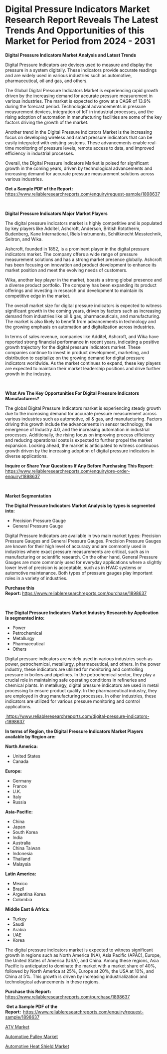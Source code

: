 <p><h1>Digital Pressure Indicators Market Research Report Reveals The Latest Trends And Opportunities of this Market for Period from 2024 - 2031</h1></p><p><strong>Digital Pressure Indicators Market Analysis and Latest Trends</strong></p>
<p><p>Digital Pressure Indicators are devices used to measure and display the pressure in a system digitally. These indicators provide accurate readings and are widely used in various industries such as automotive, pharmaceutical, oil and gas, and others.</p><p>The Global Digital Pressure Indicators Market is experiencing rapid growth driven by the increasing demand for accurate pressure measurement in various industries. The market is expected to grow at a CAGR of 13.9% during the forecast period. Technological advancements in pressure measurement devices, integration of IoT in industrial processes, and the rising adoption of automation in manufacturing facilities are some of the key factors driving the growth of the market.</p><p>Another trend in the Digital Pressure Indicators Market is the increasing focus on developing wireless and smart pressure indicators that can be easily integrated with existing systems. These advancements enable real-time monitoring of pressure levels, remote access to data, and improved efficiency in industrial processes.</p><p>Overall, the Digital Pressure Indicators Market is poised for significant growth in the coming years, driven by technological advancements and increasing demand for accurate pressure measurement solutions across various industries.</p></p>
<p><strong>Get a Sample PDF of the Report:&nbsp;</strong> <a href="https://www.reliableresearchreports.com/enquiry/request-sample/1898637">https://www.reliableresearchreports.com/enquiry/request-sample/1898637</a></p>
<p>&nbsp;</p>
<p><strong>Digital Pressure Indicators Major Market Players</strong></p>
<p><p>The digital pressure indicators market is highly competitive and is populated by key players like Additel, Ashcroft, Anderson, British Rototherm, Budenberg, Kane International, Riels Instruments, Schiltknecht Messtechnik, Seitron, and Wika. </p><p>Ashcroft, founded in 1852, is a prominent player in the digital pressure indicators market. The company offers a wide range of pressure measurement solutions and has a strong market presence globally. Ashcroft has been focusing on innovation and product development to enhance its market position and meet the evolving needs of customers.</p><p>Wika, another key player in the market, boasts a strong global presence and a diverse product portfolio. The company has been expanding its product offerings and investing in research and development to maintain its competitive edge in the market.</p><p>The overall market size for digital pressure indicators is expected to witness significant growth in the coming years, driven by factors such as increasing demand from industries like oil & gas, pharmaceuticals, and manufacturing. The market is also likely to benefit from advancements in technology and the growing emphasis on automation and digitalization across industries.</p><p>In terms of sales revenue, companies like Additel, Ashcroft, and Wika have reported strong financial performance in recent years, indicating a positive growth trajectory for the digital pressure indicators market. These companies continue to invest in product development, marketing, and distribution to capitalize on the growing demand for digital pressure indicators worldwide. As the market continues to expand, these key players are expected to maintain their market leadership positions and drive further growth in the industry.</p></p>
<p>&nbsp;</p>
<p><strong>What Are The Key Opportunities For Digital Pressure Indicators Manufacturers?</strong></p>
<p><p>The global Digital Pressure Indicators market is experiencing steady growth due to the increasing demand for accurate pressure measurement across various industries such as automotive, oil & gas, and manufacturing. Factors driving this growth include the advancements in sensor technology, the emergence of Industry 4.0, and the increasing automation in industrial processes. Additionally, the rising focus on improving process efficiency and reducing operational costs is expected to further propel the market expansion. Looking ahead, the market is anticipated to witness continuous growth driven by the increasing adoption of digital pressure indicators in diverse applications.</p></p>
<p><strong>Inquire or Share Your Questions If Any Before Purchasing This Report:</strong> <a href="https://www.reliableresearchreports.com/enquiry/pre-order-enquiry/1898637">https://www.reliableresearchreports.com/enquiry/pre-order-enquiry/1898637</a></p>
<p>&nbsp;</p>
<p><strong>Market Segmentation</strong></p>
<p><strong>The Digital Pressure Indicators Market Analysis by types is segmented into:</strong></p>
<p><ul><li>Precision Pressure Gauge</li><li>General Pressure Gauge</li></ul></p>
<p><p>Digital Pressure Indicators are available in two main market types: Precision Pressure Gauges and General Pressure Gauges. Precision Pressure Gauges are known for their high level of accuracy and are commonly used in industries where exact pressure measurements are critical, such as in manufacturing or scientific research. On the other hand, General Pressure Gauges are more commonly used for everyday applications where a slightly lower level of precision is acceptable, such as in HVAC systems or automotive maintenance. Both types of pressure gauges play important roles in a variety of industries.</p></p>
<p><strong>Purchase this Report:&nbsp;</strong><a href="https://www.reliableresearchreports.com/purchase/1898637">https://www.reliableresearchreports.com/purchase/1898637</a></p>
<p>&nbsp;</p>
<p><strong>The Digital Pressure Indicators Market Industry Research by Application is segmented into:</strong></p>
<p><ul><li>Power</li><li>Petrochemical</li><li>Metallurgy</li><li>Pharmaceutical</li><li>Others</li></ul></p>
<p><p>Digital pressure indicators are widely used in various industries such as power, petrochemical, metallurgy, pharmaceutical, and others. In the power industry, these indicators are utilized for monitoring and controlling pressure in boilers and pipelines. In the petrochemical sector, they play a crucial role in maintaining safe operating conditions in refineries and chemical plants. In metallurgy, digital pressure indicators are used in metal processing to ensure product quality. In the pharmaceutical industry, they are employed in drug manufacturing processes. In other industries, these indicators are utilized for various pressure monitoring and control applications.</p></p>
<p><a href="https://www.reliableresearchreports.com/digital-pressure-indicators-r1898637">&nbsp;https://www.reliableresearchreports.com/digital-pressure-indicators-r1898637</a></p>
<p><strong>In terms of Region, the Digital Pressure Indicators Market Players available by Region are:</strong></p>
<p>
    <p> <strong> North America: </strong>
        <ul>
            <li>United States</li>
            <li>Canada</li>
        </ul>
        </p> 
    <p> <strong> Europe: </strong>
        <ul>
            <li>Germany</li>
            <li>France</li>
            <li>U.K.</li>
            <li>Italy</li>
            <li>Russia</li>
        </ul>
        </p> 
    <p> <strong> Asia-Pacific: </strong>
        <ul>
            <li>China</li>
            <li>Japan</li>
            <li>South Korea</li>
            <li>India</li>
            <li>Australia</li>
            <li>China Taiwan</li>
            <li>Indonesia</li>
            <li>Thailand</li>
            <li>Malaysia</li>
        </ul>
        </p> 
    <p> <strong> Latin America: </strong>
        <ul>
            <li>Mexico</li>
            <li>Brazil</li>
            <li>Argentina Korea</li>
            <li>Colombia</li>
        </ul>
        </p> 
    <p> <strong> Middle East & Africa: </strong>
        <ul>
            <li>Turkey</li>
            <li>Saudi</li>
            <li>Arabia</li>
            <li>UAE</li>
            <li>Korea</li>
        </ul>
    </p>
    </p>
<p><p>The digital pressure indicators market is expected to witness significant growth in regions such as North America (NA), Asia Pacific (APAC), Europe, the United States of America (USA), and China. Among these regions, Asia Pacific is anticipated to dominate the market with a market share of 40%, followed by North America at 25%, Europe at 20%, the USA at 10%, and China at 5%. This growth is driven by increasing industrialization and technological advancements in these regions.</p></p>
<p><strong>Purchase this Report: </strong><a href="https://www.reliableresearchreports.com/purchase/1898637">https://www.reliableresearchreports.com/purchase/1898637</a></p>
<p>&nbsp;<strong>Get a Sample PDF of the Report:&nbsp;&nbsp;</strong><a href="https://www.reliableresearchreports.com/enquiry/request-sample/1898637">https://www.reliableresearchreports.com/enquiry/request-sample/1898637</a></p>
<p><strong></strong></p>
<p><p><a href="https://www.linkedin.com/pulse/atv-market-provides-detailed-segmentation-based-type-tehve?trackingId=2uBjDVtMMH8QKiNRyDAOig%3D%3D">ATV Market</a></p><p><a href="https://www.linkedin.com/pulse/automotive-pulley-market-comprehensive-report-its-share-amp-growth-z4mje?trackingId=KkBR9me27Bo67n3XkWyFLA%3D%3D">Automotive Pulley Market</a></p><p><a href="https://www.linkedin.com/pulse/automotive-heat-shield-market-analysis-size-global-industry-yodje?trackingId=S%2BYBvwweM4jVD96u%2Bk5KhQ%3D%3D">Automotive Heat Shield Market</a></p></p>